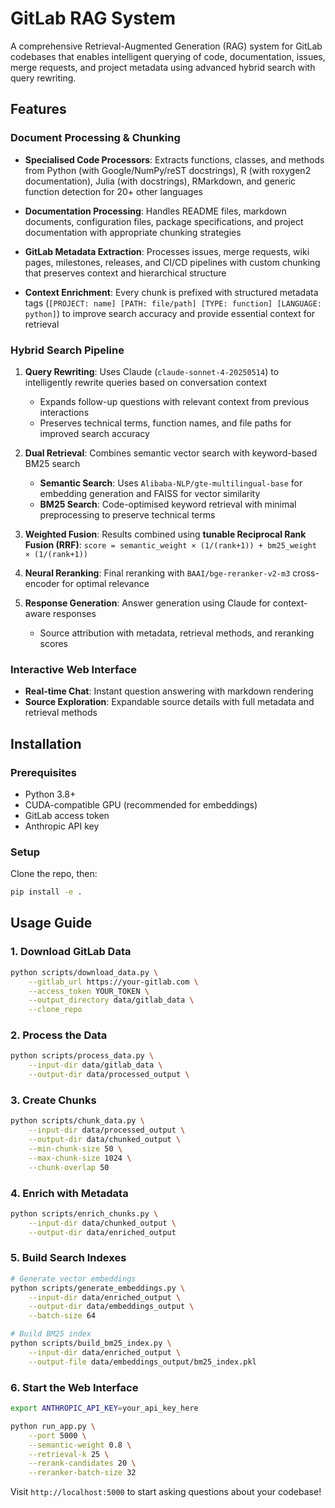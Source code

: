# GitLab RAG System

A comprehensive Retrieval-Augmented Generation (RAG) system for GitLab codebases that enables intelligent querying of code, documentation, issues, merge requests, and project metadata using advanced hybrid search with query rewriting.

## Features

### **Document Processing & Chunking**

- **Specialised Code Processors**: Extracts functions, classes, and methods from Python (with Google/NumPy/reST docstrings), R (with roxygen2 documentation), Julia (with docstrings), RMarkdown, and generic function detection for 20+ other languages

- **Documentation Processing**: Handles README files, markdown documents, configuration files, package specifications, and project documentation with appropriate chunking strategies

- **GitLab Metadata Extraction**: Processes issues, merge requests, wiki pages, milestones, releases, and CI/CD pipelines with custom chunking that preserves context and hierarchical structure

- **Context Enrichment**: Every chunk is prefixed with structured metadata tags (`[PROJECT: name] [PATH: file/path] [TYPE: function] [LANGUAGE: python]`) to improve search accuracy and provide essential context for retrieval

### **Hybrid Search Pipeline**

1. **Query Rewriting**: Uses Claude (`claude-sonnet-4-20250514`) to intelligently rewrite queries based on conversation context
   - Expands follow-up questions with relevant context from previous interactions
   - Preserves technical terms, function names, and file paths for improved search accuracy

2. **Dual Retrieval**: Combines semantic vector search with keyword-based BM25 search
   - **Semantic Search**: Uses `Alibaba-NLP/gte-multilingual-base` for embedding generation and FAISS for vector similarity
   - **BM25 Search**: Code-optimised keyword retrieval with minimal preprocessing to preserve technical terms

3. **Weighted Fusion**: Results combined using **tunable Reciprocal Rank Fusion (RRF)**: `score = semantic_weight × (1/(rank+1)) + bm25_weight × (1/(rank+1))`

4. **Neural Reranking**: Final reranking with `BAAI/bge-reranker-v2-m3` cross-encoder for optimal relevance

5. **Response Generation**: Answer generation using Claude for context-aware responses
   - Source attribution with metadata, retrieval methods, and reranking scores

### **Interactive Web Interface**
- **Real-time Chat**: Instant question answering with markdown rendering
- **Source Exploration**: Expandable source details with full metadata and retrieval methods

## Installation

### Prerequisites
- Python 3.8+
- CUDA-compatible GPU (recommended for embeddings)
- GitLab access token
- Anthropic API key

### Setup
Clone the repo, then:
```bash
pip install -e .
```

## Usage Guide

### 1. Download GitLab Data
```bash
python scripts/download_data.py \
    --gitlab_url https://your-gitlab.com \
    --access_token YOUR_TOKEN \
    --output_directory data/gitlab_data \
    --clone_repo
```

### 2. Process the Data
```bash
python scripts/process_data.py \
    --input-dir data/gitlab_data \
    --output-dir data/processed_output \
```

### 3. Create Chunks
```bash
python scripts/chunk_data.py \
    --input-dir data/processed_output \
    --output-dir data/chunked_output \
    --min-chunk-size 50 \
    --max-chunk-size 1024 \
    --chunk-overlap 50
```

### 4. Enrich with Metadata
```bash
python scripts/enrich_chunks.py \
    --input-dir data/chunked_output \
    --output-dir data/enriched_output
```

### 5. Build Search Indexes
```bash
# Generate vector embeddings
python scripts/generate_embeddings.py \
    --input-dir data/enriched_output \
    --output-dir data/embeddings_output \
    --batch-size 64

# Build BM25 index
python scripts/build_bm25_index.py \
    --input-dir data/enriched_output \
    --output-file data/embeddings_output/bm25_index.pkl
```

### 6. Start the Web Interface
```bash
export ANTHROPIC_API_KEY=your_api_key_here

python run_app.py \
    --port 5000 \
    --semantic-weight 0.8 \
    --retrieval-k 25 \
    --rerank-candidates 20 \
    --reranker-batch-size 32
```

Visit `http://localhost:5000` to start asking questions about your codebase!
